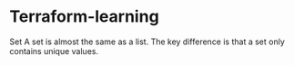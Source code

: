 # Terraform-learning

Set
A set is almost the same as a list. The key difference is that a set only contains unique values.
